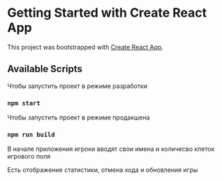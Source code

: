 # Getting Started with Create React App

This project was bootstrapped with [Create React App](https://github.com/facebook/create-react-app).

## Available Scripts

Чтобы запустить проект в режиме разработки

### `npm start`

Чтобы запустить проект в режиме продакшена
### `npm run build`

В начале приложения игроки вводят свои имена и количесво клеток игрового поля

Есть отображение статистики, отмена хода и обновления игры
